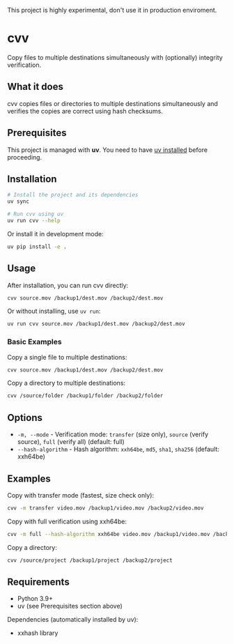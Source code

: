 This project is highly experimental, don't use it in production enviroment.

# cvv

Copy files to multiple destinations simultaneously with (optionally) integrity verification.

## What it does

cvv copies files or directories to multiple destinations simultaneously and verifies the copies are correct using hash checksums.

## Prerequisites

This project is managed with **uv**. You need to have [uv installed](https://docs.astral.sh/uv/getting-started/installation/) before proceeding.

## Installation

```bash
# Install the project and its dependencies
uv sync

# Run cvv using uv
uv run cvv --help
```

Or install it in development mode:
```bash
uv pip install -e .
```

## Usage

After installation, you can run cvv directly:

```bash
cvv source.mov /backup1/dest.mov /backup2/dest.mov
```

Or without installing, use `uv run`:

```bash
uv run cvv source.mov /backup1/dest.mov /backup2/dest.mov
```

### Basic Examples

Copy a single file to multiple destinations:

```bash
cvv source.mov /backup1/dest.mov /backup2/dest.mov
```

Copy a directory to multiple destinations:

```bash
cvv /source/folder /backup1/folder /backup2/folder
```

## Options

- `-m, --mode` - Verification mode: `transfer` (size only), `source` (verify source), `full` (verify all) (default: full)
- `--hash-algorithm` - Hash algorithm: `xxh64be`, `md5`, `sha1`, `sha256` (default: xxh64be)

## Examples

Copy with transfer mode (fastest, size check only):

```bash
cvv -m transfer video.mov /backup1/video.mov /backup2/video.mov
```

Copy with full verification using xxh64be:

```bash
cvv -m full --hash-algorithm xxh64be video.mov /backup1/video.mov /backup2/video.mov
```

Copy a directory:

```bash
cvv /source/project /backup1/project /backup2/project
```

## Requirements

- Python 3.9+
- uv (see Prerequisites section above)

Dependencies (automatically installed by uv):
- xxhash library
